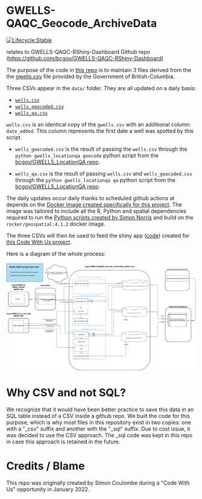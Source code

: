 # GWELLS-QAQC_Geocode_ArchiveData

[![Lifecycle:Stable](https://img.shields.io/badge/Lifecycle-Stable-97ca00)](<Redirect-URL>)

relates to GWELLS-QAQC-RShiny-Dashboard Github repo (https://github.com/bcgov/GWELLS-QAQC-RShiny-Dashboard)

The purpose of the code in [this repo](https://github.com/bcgov/GWELLS-QAQC_Geocode_ArchiveData) is to maintain 3 files derived from the the [gwells.csv]("https://s3.ca-central-1.amazonaws.com/gwells-export/export/v2/gwells.zip") file provided by the Government of British-Columbia.   

Three CSVs appear in the `data/` folder.  They are all updated on a daily basis:  

* [`wells.csv`](https://github.com/bcgov/GWELLS-QAQC_Geocode_ArchiveData/blob/main/data/gwells.csv)
* [`wells_geocoded.csv`](https://github.com/bcgov/GWELLS-QAQC_Geocode_ArchiveData/blob/main/data/wells_geocoded.csv)
* [`wells_qa.csv`](https://github.com/bcgov/GWELLS-QAQC_Geocode_ArchiveData/blob/main/data/wells_qa.csv)

`wells.csv` is an identical copy of the `gwells.csv` with an additional column: `date_added`.  This column represents the first date a well was spotted by this script.

* `wells_geocoded.csv` is the result of passing the `wells.csv` through the `python gwells_locationqa geocode` python script from the [bcgov/GWELLS_LocationQA repo](https://github.com/bcgov/GWELLS_LocationQA).

* `wells_qa.csv` is the result of passing  `wells.csv` and `wells_geocoded.csv` through the `python gwells_locationqa qa`  python script from the [bcgov/GWELLS_LocationQA repo](https://github.com/bcgov/GWELLS_LocationQA).

The daily updates occur daily thanks to scheduled github actions at depends on the [Docker Image created specifically for this project](https://github.com/bcgov/GWELLS-QAQC_Docker).  The image was tailored to include all the R, Python and spatial dependencies required to run the [Python scripts created by Simon Norris](https://github.com/bcgov/GWELLS_LocationQA) and build on the `rocker/geospatial:4.1.2` docker image. 

The three CSVs will then be used to feed the shiny app ([code](https://github.com/bcgov/GWELLS-QAQC-RShiny-Dashboard)) created for [this Code With Us project](https://digital.gov.bc.ca/marketplace/opportunities/code-with-us/3f77de24-a121-4143-a028-8d2f04067ba5). 

Here is a diagram of the whole process:  

![](https://github.com/bcgov/GWELLS-QAQC-RShiny-Dashboard/blob/main/inst/app/www/images/gwells.drawio2.png)



# Why CSV and not SQL?  

We recognize that it  would have been better practice to save this data in an SQL table instead of a CSV inside a github repo.  We built the code for this purpose, which is why most files in this repository exist in two copies: one with a "_csv" suffix and another with the "_sql" suffix.  Due to cost issue, it was decided to use the CSV approach.  The _sql code was kept in this repo in case this approach is retained in the future.  

# Credits / Blame   
This repo was originally created by Simon Coulombe during a "Code With Us" opportunity in January 2022.
